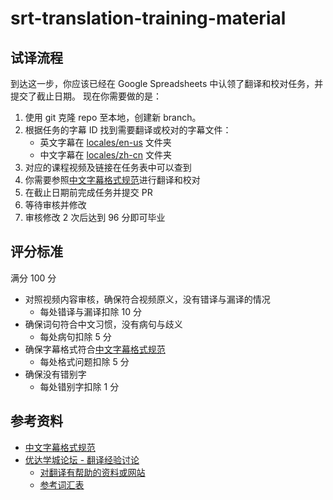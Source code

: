 # srt-translation-training-material

## 试译流程

到达这一步，你应该已经在 Google Spreadsheets 中认领了翻译和校对任务，并提交了截止日期。
现在你需要做的是：

1. 使用 git 克隆 repo 至本地，创建新 branch。
2. 根据任务的字幕 ID 找到需要翻译或校对的字幕文件：
    - 英文字幕在 [locales/en-us](/locales/en-us) 文件夹
    - 中文字幕在 [locales/zh-cn](/locales/zh-cn) 文件夹
3. 对应的课程视频及链接在任务表中可以查到
4. 你需要参照[中文字幕格式规范](https://discussions.youdaxue.com/t/v1-1/3313)进行翻译和校对
5. 在截止日期前完成任务并提交 PR
6. 等待审核并修改
7. 审核修改 2 次后达到 96 分即可毕业


## 评分标准
满分 100 分


- 对照视频内容审核，确保符合视频原义，没有错译与漏译的情况
  - 每处错译与漏译扣除 10 分
- 确保词句符合中文习惯，没有病句与歧义
  - 每处病句扣除 5 分
- 确保字幕格式符合[中文字幕格式规范](https://discussions.youdaxue.com/t/v1-1/3313)
  - 每处格式问题扣除 5 分
- 确保没有错别字
  - 每处错别字扣除 1 分



## 参考资料

- [中文字幕格式规范](https://discussions.youdaxue.com/t/v1-1/3313)
- [优达学城论坛 - 翻译经验讨论](https://discussions.youdaxue.com/c/translation/69-category)
  - [对翻译有帮助的资料或网站](https://discussions.youdaxue.com/t/topic/3007)
  - [参考词汇表](https://docs.google.com/spreadsheets/d/1u5Nf9IEqfRR2EI4Q695KhH4dySIr9yF6rP2lTGrZKjg/edit?usp=sharing)